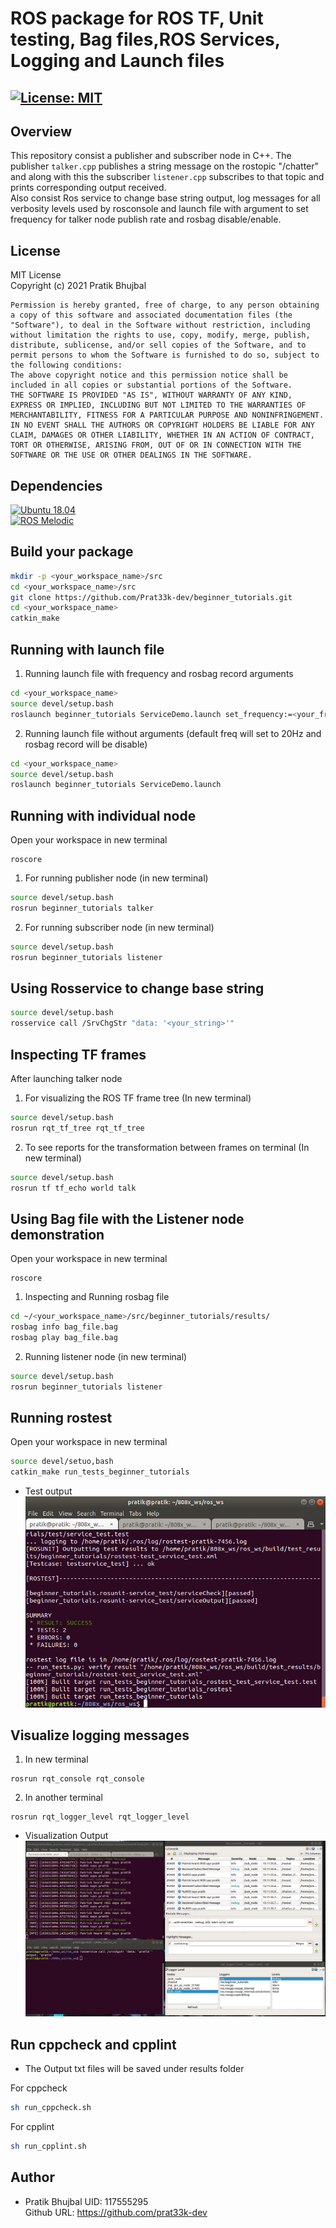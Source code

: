# ROS package for ROS TF, Unit testing, Bag files,ROS Services, Logging and Launch files
[![License: MIT](https://img.shields.io/badge/License-MIT-blue.svg)](https://opensource.org/licenses/MIT)
-----------------------
## Overview
This repository consist a publisher and subscriber node in C++. The publisher `talker.cpp` publishes a string message on the rostopic "/chatter" and along with this the subscriber `listener.cpp` subscribes to that topic and prints corresponding output received.  
Also consist Ros service to change base string output, log messages for all verbosity levels used by rosconsole and launch file with argument to set frequency for talker node publish rate and rosbag disable/enable.

## License
MIT License  
Copyright (c) 2021 Pratik Bhujbal
```
Permission is hereby granted, free of charge, to any person obtaining a copy of this software and associated documentation files (the "Software"), to deal in the Software without restriction, including without limitation the rights to use, copy, modify, merge, publish, distribute, sublicense, and/or sell copies of the Software, and to permit persons to whom the Software is furnished to do so, subject to the following conditions:
The above copyright notice and this permission notice shall be included in all copies or substantial portions of the Software.
THE SOFTWARE IS PROVIDED "AS IS", WITHOUT WARRANTY OF ANY KIND, EXPRESS OR IMPLIED, INCLUDING BUT NOT LIMITED TO THE WARRANTIES OF MERCHANTABILITY, FITNESS FOR A PARTICULAR PURPOSE AND NONINFRINGEMENT. IN NO EVENT SHALL THE AUTHORS OR COPYRIGHT HOLDERS BE LIABLE FOR ANY CLAIM, DAMAGES OR OTHER LIABILITY, WHETHER IN AN ACTION OF CONTRACT, TORT OR OTHERWISE, ARISING FROM, OUT OF OR IN CONNECTION WITH THE SOFTWARE OR THE USE OR OTHER DEALINGS IN THE SOFTWARE.
```
## Dependencies

[![Ubuntu 18.04](https://img.shields.io/badge/Ubuntu18.04-Clickhere-brightgreen.svg?style=flat)](https://releases.ubuntu.com/18.04/)  
[![ROS Melodic](https://img.shields.io/badge/ROSMelodic-Clickhere-brightgreen.svg?style=flat)](http://wiki.ros.org/melodic/Installation/Ubuntu)

## Build your package
```bash
mkdir -p <your_workspace_name>/src
cd <your_workspace_name>/src
git clone https://github.com/Prat33k-dev/beginner_tutorials.git
cd <your_workspace_name>
catkin_make
```
## Running with launch file
1. Running launch file with frequency and rosbag record arguments
```bash
cd <your_workspace_name>
source devel/setup.bash
roslaunch beginner_tutorials ServiceDemo.launch set_frequency:=<your_frequency_argument> rosbag_record:= true/fasle
```
2. Running launch file without arguments (default freq will set to 20Hz and rosbag record will be disable)
```bash
cd <your_workspace_name>
source devel/setup.bash
roslaunch beginner_tutorials ServiceDemo.launch
```
## Running with individual node
Open your workspace in new terminal
```
roscore
```
1. For running publisher node (in new terminal)
```bash
source devel/setup.bash
rosrun beginner_tutorials talker
```
2. For running subscriber node (in new terminal)
```bash
source devel/setup.bash
rosrun beginner_tutorials listener
```
## Using Rosservice to change base string
```bash
source devel/setup.bash
rosservice call /SrvChgStr "data: '<your_string>'"
```
## Inspecting TF frames
After launching talker node
1. For visualizing the ROS TF frame tree (In new terminal)
```bash
source devel/setup.bash
rosrun rqt_tf_tree rqt_tf_tree
```
2. To see reports for the transformation between frames on terminal (In new terminal)
```bash
source devel/setup.bash
rosrun tf tf_echo world talk
```
## Using Bag file with the Listener node demonstration
Open your workspace in new terminal
```
roscore
```
1. Inspecting and Running rosbag file
```bash
cd ~/<your_workspace_name>/src/beginner_tutorials/results/
rosbag info bag_file.bag
rosbag play bag_file.bag 
```
2. Running listener node (in new terminal)
```bash
source devel/setup.bash
rosrun beginner_tutorials listener
```
## Running rostest
Open your workspace in new terminal
```bash
source devel/setuo,bash
catkin_make run_tests_beginner_tutorials
```
* Test output
![](results/tests_result.png)

## Visualize logging messages
1. In new terminal 
```
rosrun rqt_console rqt_console
```
2. In another terminal
```
rosrun rqt_logger_level rqt_logger_level
```
* Visualization Output
![Visualization Output](results/rqt_logger.png)
## Run cppcheck and cpplint
* The Output txt files will be saved under results folder  

For cppcheck
```bash
sh run_cppcheck.sh
```
For cpplint
```bash
sh run_cpplint.sh 
`````

## Author
- Pratik Bhujbal  UID: 117555295   
  Github URL: https://github.com/prat33k-dev
